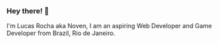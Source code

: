 
<h3>Hey there! 👋</h3>

I'm Lucas Rocha aka Noven,
I am an aspiring Web Developer and Game Developer from Brazil, Rio de Janeiro.
